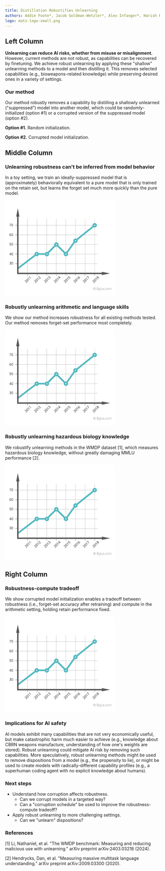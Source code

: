 ```yaml
---
title: Distillation Robustifies Unlearning
authors: Addie Foote*, Jacob Goldman-Wetzler*, Alex Infanger*, Harish Kamath*, Bruce W. Lee*, Leni Shor*, Alex Cloud, Alex Turner
logo: mats-logo-small.png
---
```


## Left Column

**Unlearning can reduce AI risks, whether from misuse or misalignment.** However, current methods are not robust, as capabilities can be recovered by finetuning. We achieve robust unlearning by applying these "shallow" unlearning methods to a model and then distilling it. This removes selected capabilities (e.g., bioweapons-related knowledge) while preserving desired ones in a variety of settings.

### Our method

Our method robustly removes a capability by distilling a shallowly unlearned ("suppressed") model into another model, which could be randomly-initialized (option #1) or a corrupted version of the suppressed model (option #2).

**Option #1.** Random initialization.

**Option #2.** Corrupted model initialization.

## Middle Column

### Unlearning robustness can't be inferred from model behavior

In a toy setting, we train an ideally-suppressed model that is (approximately) behaviorally equivalent to a pure model that is only trained on the retain set, but learns the forget set much more quickly than the pure model.

![Forget-Set Accuracy vs Relearning Step](example-graph.png)

### Robustly unlearning arithmetic and language skills

We show our method increases robustness for all existing methods tested. Our method removes forget-set performance most completely.

![Arithmetic and Language Performance](example-graph.png)

### Robustly unlearning hazardous biology knowledge

We robustify unlearning methods in the WMDP dataset [1], which measures hazardous biology knowledge, without greatly damaging MMLU performance [2].

![MMLU Score over time](example-graph.png)

## Right Column

### Robustness-compute tradeoff

We show corrupted model initialization enables a tradeoff between robustness (i.e., forget-set accuracy after retraining) and compute in the arithmetic setting, holding retain performance fixed.

![Accuracy and Training Steps vs Shrink](example-graph.png)

### Implications for AI safety

AI models exhibit many capabilities that are not very economically useful, but make catastrophic harm much easier to achieve (e.g., knowledge about CBRN weapons manufacture, understanding of how one's weights are stored). Robust unlearning could mitigate AI risk by removing such capabilities. More speculatively, robust unlearning methods might be used to remove dispositions from a model (e.g., the propensity to lie), or might be used to create models with radically-different capability profiles (e.g., a superhuman coding agent with no explicit knowledge about humans).

### Next steps

- Understand how corruption affects robustness.
  - Can we corrupt models in a targeted way?
  - Can a "corruption schedule" be used to improve the robustness-compute tradeoff?
- Apply robust unlearning to more challenging settings.
  - Can we "unlearn" dispositions?

### References

[1] Li, Nathaniel, et al. "The WMDP benchmark: Measuring and reducing malicious use with unlearning." arXiv preprint arXiv:2403.03218 (2024).

[2] Hendrycks, Dan, et al. "Measuring massive multitask language understanding." arXiv preprint arXiv:2009.03300 (2020).